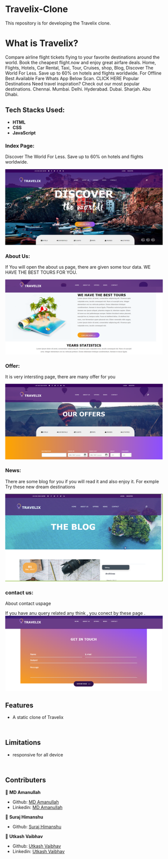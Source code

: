 # Travelix-Clone
This repository is for developing the Travelix clone.





# What is Travelix?


Compare airline flight tickets flying to your favorite destinations around the world. Book the cheapest flight.now and enjoy great airfare deals. Home, Flights, Hotels, Car Rental, Taxi, Tour, Cruises, shop, Blog, Discover The World For Less. Save up to 60% on hotels and flights worldwide. For Offline Best Available Fare Whats App Below Scan. CLICK HERE Popular Destinations Need travel inspiration? Check out our most popular destinations. Chennai. Mumbai. Delhi. Hyderabad. Dubai. Sharjah. Abu Dhabi.


## Tech Stacks Used:
 
- **HTML**
- **CSS**
- **JavaScript**


### **Index Page:**

Discover The World For Less. Save up to 60% on hotels and flights worldwide. 

<img src="images/index.PNG">
<br>

### **About Us:**

If You will open the about us page, there are given some tour data. WE HAVE THE BEST TOURS FOR YOU.

<img src="images/Abouts-us.PNG">
<br>

### **Offer:**

It is very intersting page, there are many offer for you

<img src="images/offers.PNG">
<br>

### **News:**

There are some blog for you if you will read it and also enjoy it.
For exmple Try these new dream destinations

<img src="https://github.com/Amanullah21/Travelix-Clone/blob/main/images/news.png">
<br>

### **contact us:**

About contact uspage

If you have anu query related any think , you conect by these page .
<img src="images/contact.PNG">
<br>
## Features

* A static clone of Travelix
<br>

## Limitations

* responsive for all device

<br>


## Contributers

 👤 **MD Amanullah**

- Github: [MD Amanullah](https://github.com/Amanullah21)
- Linkedin: [MD Amanullah
](https://www.linkedin.com/mwlite/in/md-amanullah-0239691798)


👤 **Suraj Himanshu**

- Github: [Suraj Himanshu](https://github.com/surajhimanshu)

👤 **Utkash Vaibhav**

- Github: [Utkash Vaibhav](https://github.com/UtkarshVaibhav)
- Linkedin: [Utkash Vaibhav](https://www.linkedin.com/in/utkarshvaibhav233)
